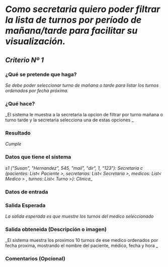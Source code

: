 # _Como secretaria quiero poder filtrar la lista de turnos por período de mañana/tarde para facilitar su visualización._

## _Criterio Nº 1_

### ¿Qué se pretende que haga? 
_Se debe poder seleccionar turno de mañana o tarde para listar los turnos ordenados por fecha próxima._ 

### ¿Qué hace?
_El sistema le muestra a la secretaria la opcion de filtrar por turno mañana o turno tarde y la secretaria selecciona una de estas opciones _

### Resultado
_Cumple_

###  Datos que tiene el sistema
_s1 ("Susan", "Hernandez", 545, "mail", "dir", 1, "123"): Secretaria_
_c (pacientes: List< Paciente >, secretarias: List< Secretaria >, medicos: List< Medico > , turnos: List< Turno >): Clinica__

###  Datos de entrada 

###  Salida Esperada 
_La salida esperada es que muestre los turnos del medico seleccionado_

###  Salida obteneida (Descripción o imagen) 
_El sistema muestra los proximos 10 turnos de ese medico ordenados por fecha proxima, mostrando el nombre del paciente, médico, fecha y hora _

### Comentarios (Opcional)